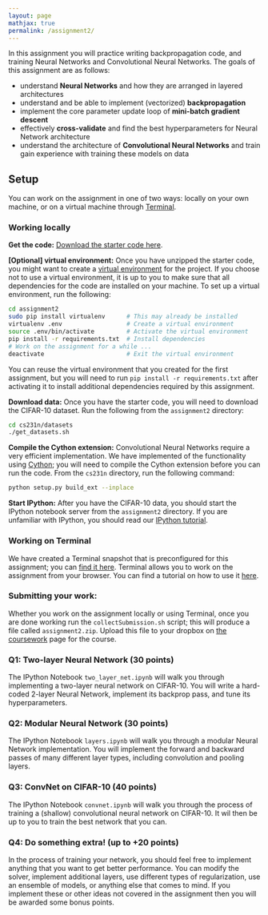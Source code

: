 ```yaml
---
layout: page
mathjax: true
permalink: /assignment2/
---
```


In this assignment you will practice writing backpropagation code, and training Neural Networks and Convolutional Neural Networks. The goals of this assignment are as follows:

- understand **Neural Networks** and how they are arranged in layered architectures
- understand and be able to implement (vectorized) **backpropagation**
- implement the core parameter update loop of **mini-batch gradient descent**
- effectively **cross-validate** and find the best hyperparameters for Neural Network architecture
- understand the architecture of **Convolutional Neural Networks** and train gain experience with training these models on data

## Setup
You can work on the assignment in one of two ways: locally on your own machine, or on a virtual machine through [Terminal](https://www.terminal.com/).

### Working locally
**Get the code:**
[Download the starter code here](http://vision.stanford.edu/teaching/cs231n/assignment2.zip).

**[Optional] virtual environment:**
Once you have unzipped the starter code, you might want to create a
[virtual environment](http://docs.python-guide.org/en/latest/dev/virtualenvs/)
for the project. If you choose not to use a virtual environment, it is up to you
to make sure that all dependencies for the code are installed on your machine.
To set up a virtual environment, run the following:

```bash
cd assignment2
sudo pip install virtualenv      # This may already be installed
virtualenv .env                  # Create a virtual environment
source .env/bin/activate         # Activate the virtual environment
pip install -r requirements.txt  # Install dependencies
# Work on the assignment for a while ...
deactivate                       # Exit the virtual environment
```

You can reuse the virtual environment that you created for the first assignment,
but you will need to run `pip install -r requirements.txt` after activating it
to install additional dependencies required by this assignment.

**Download data:**
Once you have the starter code, you will need to download the CIFAR-10 dataset.
Run the following from the `assignment2` directory:

```bash
cd cs231n/datasets
./get_datasets.sh
```

**Compile the Cython extension:** Convolutional Neural Networks require a very efficient implementation. We have implemented of the functionality using [Cython](http://cython.org/); you will need to compile the Cython extension before you can run the code. From the `cs231n` directory, run the following command:

```bash
python setup.py build_ext --inplace
```

**Start IPython:**
After you have the CIFAR-10 data, you should start the IPython notebook server from the
`assignment2` directory. If you are unfamiliar with IPython, you should read our
[IPython tutorial](/ipython-tutorial).


### Working on Terminal
We have created a Terminal snapshot that is preconfigured for this assignment;
you can [find it here](https://www.terminal.com/tiny/WcL5zSlT0e). Terminal allows you to work on the assignment from your browser. You can find a tutorial on how to use it [here](/terminal-tutorial).

### Submitting your work:
Whether you work on the assignment locally or using Terminal, once you are done
working run the `collectSubmission.sh` script; this will produce a file called
`assignment2.zip`. Upload this file to your dropbox on
[the coursework](https://coursework.stanford.edu/portal/site/W15-CS-231N-01/)
page for the course.

### Q1: Two-layer Neural Network (30 points)

The IPython Notebook `two_layer_net.ipynb` will walk you through implementing a two-layer neural network on CIFAR-10. You will write a hard-coded 2-layer Neural Network, implement its backprop pass, and tune its hyperparameters.

### Q2: Modular Neural Network (30 points)

The IPython Notebook `layers.ipynb` will walk you through a modular Neural Network implementation. You will implement the forward and backward passes of many different layer types, including convolution and pooling layers.

### Q3: ConvNet on CIFAR-10 (40 points)

The IPython Notebook `convnet.ipynb` will walk you through the process of training a (shallow) convolutional neural network on CIFAR-10. It wil then be up to you to train the best network that you can.

### Q4: Do something extra! (up to +20 points)

In the process of training your network, you should feel free to implement anything that you want to get better performance. You can modify the solver, implement additional layers, use different types of regularization, use an ensemble of models, or anything else that comes to mind. If you implement these or other ideas not covered in the assignment then you will be awarded some bonus points.
